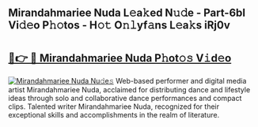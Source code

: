 ## Mirandahmariee Nuda L𝚎a𝚔ed N𝚞𝚍e - Part-6bI Vi𝚍𝚎o P𝚑𝚘tos - H𝚘𝚝 O𝚗𝚕yf𝚊ns L𝚎a𝚔s iRj0v

# <h2><a href="http://kf0tpgr.oniu.top/?m=Mirandahmariee+Nuda">🔗👉 🔴 Mirandahmariee Nuda P𝚑ot𝚘𝚜 V𝚒d𝚎o</a></h2>

[![Mirandahmariee Nuda Nu𝚍e𝚜](https://i.imgur.com/0qMVB7G.gif)](http://kf0tpgr.oniu.top/?m=Mirandahmariee+Nuda)
Web-based performer and digital media artist Mirandahmariee Nuda, acclaimed for distributing dance and lifestyle ideas through solo and collaborative dance performances and compact clips. Talented writer Mirandahmariee Nuda, recognized for their exceptional skills and accomplishments in the realm of literature.  
